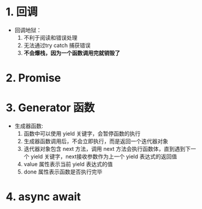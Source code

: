 # 1. 回调

- 回调地狱：
    1. 不利于阅读和错误处理
    2. 无法通过try catch 捕获错误
    3. **不会爆栈，因为一个函数调用完就销毁了**

# 2. Promise

# 3. Generator 函数

- 生成器函数:
    1. 函数中可以使用 yield 关键字，会暂停函数的执行
    2. 生成器函数调用后，不会立即执行，而是返回一个迭代器对象
    3. 迭代器对象包含 next 方法，调用 next 方法会执行函数体，直到遇到下一个 yield 关键字，next接收参数作为上一个 yield 表达式的返回值
    4. value 属性表示当前 yield 表达式的值
    5. done 属性表示函数是否执行完毕

# 4. async await

